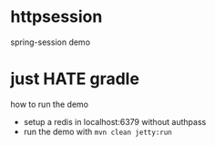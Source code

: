 # httpsession
spring-session demo

# just HATE gradle


how to run the demo
* setup a redis in localhost:6379 without authpass
* run the demo with `mvn clean jetty:run`
